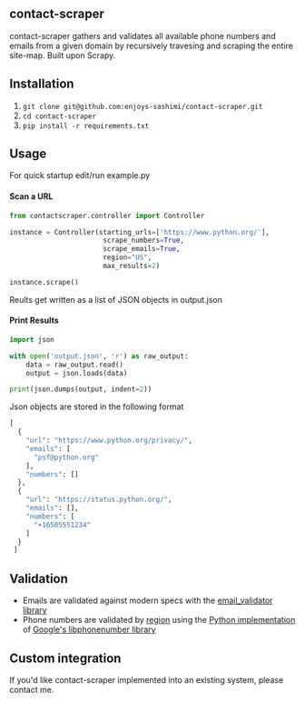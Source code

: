 ## **contact-scraper**

contact-scraper gathers and validates all available phone numbers and emails from a given domain by recursively travesing and scraping the entire site-map. Built upon Scrapy.

## **Installation**
1. `git clone git@github.com:enjoys-sashimi/contact-scraper.git`
2. `cd contact-scraper`
3. `pip install -r requirements.txt`

## **Usage**
For quick startup edit/run example.py


#### Scan a URL

```python
from contactscraper.controller import Controller

instance = Controller(starting_urls=['https://www.python.org/'], 
                       scrape_numbers=True,
                       scrape_emails=True,
                       region="US",
                       max_results=2)

instance.scrape()
```
Reults get written as a list of JSON objects in output.json

#### Print Results
```python
import json

with open('output.json', 'r') as raw_output:
    data = raw_output.read()
    output = json.loads(data)

print(json.dumps(output, indent=2))
```
Json objects are stored in the following format
```python
[
  {
    "url": "https://www.python.org/privacy/",
    "emails": [
      "psf@python.org"
    ],
    "numbers": []
  },
  {
    "url": "https://status.python.org/",
    "emails": [],
    "numbers": [
      "+16505551234"
    ]
  }
 ]
```


## **Validation**
- Emails are validated against modern specs with the [email_validator library](https://github.com/JoshData/python-email-validator "email_validator library")
- Phone numbers are validated by [region](https://github.com/daviddrysdale/python-phonenumbers/tree/dev/python/phonenumbers/shortdata "region") using the [Python implementation](https://github.com/daviddrysdale/python-phonenumbers "Python implementation") of [Google\'s libphonenumber library](https://github.com/google/libphonenumber)

## **Custom integration**
If you\'d like contact-scraper implemented into an existing system, please contact me.
